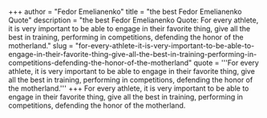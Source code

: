+++
author = "Fedor Emelianenko"
title = "the best Fedor Emelianenko Quote"
description = "the best Fedor Emelianenko Quote: For every athlete, it is very important to be able to engage in their favorite thing, give all the best in training, performing in competitions, defending the honor of the motherland."
slug = "for-every-athlete-it-is-very-important-to-be-able-to-engage-in-their-favorite-thing-give-all-the-best-in-training-performing-in-competitions-defending-the-honor-of-the-motherland"
quote = '''For every athlete, it is very important to be able to engage in their favorite thing, give all the best in training, performing in competitions, defending the honor of the motherland.'''
+++
For every athlete, it is very important to be able to engage in their favorite thing, give all the best in training, performing in competitions, defending the honor of the motherland.
